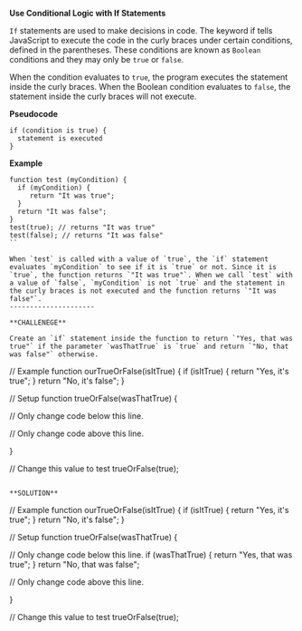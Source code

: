 **Use Conditional Logic with If Statements**

`If` statements are used to make decisions in code. The keyword if tells JavaScript to execute the code in the curly braces under certain conditions, defined in the parentheses. These conditions are known as `Boolean` conditions and they may only be `true` or `false`.

When the condition evaluates to `true`, the program executes the statement inside the curly braces. When the Boolean condition evaluates to `false`, the statement inside the curly braces will not execute.


**Pseudocode**
```
if (condition is true) {
  statement is executed
}
```

**Example**

```
function test (myCondition) {
  if (myCondition) {
     return "It was true";
  }
  return "It was false";
}
test(true); // returns "It was true"
test(false); // returns "It was false"
``

When `test` is called with a value of `true`, the `if` statement evaluates `myCondition` to see if it is `true` or not. Since it is `true`, the function returns `"It was true"`. When we call `test` with a value of `false`, `myCondition` is not `true` and the statement in the curly braces is not executed and the function returns `"It was false"`.
---------------------

**CHALLENEGE**

Create an `if` statement inside the function to return `"Yes, that was true"` if the parameter `wasThatTrue` is `true` and return `"No, that was false"` otherwise.
```
// Example
function ourTrueOrFalse(isItTrue) {
  if (isItTrue) { 
    return "Yes, it's true";
  }
  return "No, it's false";
}

// Setup
function trueOrFalse(wasThatTrue) {

  // Only change code below this line.
  
  
  
  // Only change code above this line.

}

// Change this value to test
trueOrFalse(true);
```

**SOLUTION**

```
// Example
function ourTrueOrFalse(isItTrue) {
  if (isItTrue) { 
    return "Yes, it's true";
  }
  return "No, it's false";
}

// Setup
function trueOrFalse(wasThatTrue) {

  // Only change code below this line.
  if (wasThatTrue) {
      return "Yes, that was true";
  }
  return "No, that was false";
  
  // Only change code above this line.

}

// Change this value to test
trueOrFalse(true);
```
